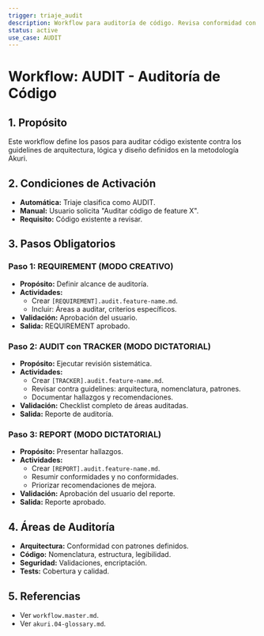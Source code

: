 ```yaml
---
trigger: triaje_audit
description: Workflow para auditoría de código. Revisa conformidad con guidelines y arquitectura.
status: active
use_case: AUDIT
---
```


# Workflow: AUDIT - Auditoría de Código

## 1. Propósito
Este workflow define los pasos para auditar código existente contra los guidelines de arquitectura, lógica y diseño definidos en la metodología Akuri.

## 2. Condiciones de Activación
- **Automática:** Triaje clasifica como AUDIT.
- **Manual:** Usuario solicita "Auditar código de feature X".
- **Requisito:** Código existente a revisar.

## 3. Pasos Obligatorios

### Paso 1: REQUIREMENT (MODO CREATIVO)
- **Propósito:** Definir alcance de auditoría.
- **Actividades:**
  - Crear `[REQUIREMENT].audit.feature-name.md`.
  - Incluir: Áreas a auditar, criterios específicos.
- **Validación:** Aprobación del usuario.
- **Salida:** REQUIREMENT aprobado.

### Paso 2: AUDIT con TRACKER (MODO DICTATORIAL)
- **Propósito:** Ejecutar revisión sistemática.
- **Actividades:**
  - Crear `[TRACKER].audit.feature-name.md`.
  - Revisar contra guidelines: arquitectura, nomenclatura, patrones.
  - Documentar hallazgos y recomendaciones.
- **Validación:** Checklist completo de áreas auditadas.
- **Salida:** Reporte de auditoría.

### Paso 3: REPORT (MODO DICTATORIAL)
- **Propósito:** Presentar hallazgos.
- **Actividades:**
  - Crear `[REPORT].audit.feature-name.md`.
  - Resumir conformidades y no conformidades.
  - Priorizar recomendaciones de mejora.
- **Validación:** Aprobación del usuario del reporte.
- **Salida:** Reporte aprobado.

## 4. Áreas de Auditoría
- **Arquitectura:** Conformidad con patrones definidos.
- **Código:** Nomenclatura, estructura, legibilidad.
- **Seguridad:** Validaciones, encriptación.
- **Tests:** Cobertura y calidad.

## 5. Referencias
- Ver `workflow.master.md`.
- Ver `akuri.04-glossary.md`.